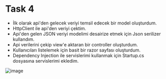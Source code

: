 # Task 4
- İlk olarak api'den gelecek veriyi temsil edecek bir model oluşturdum.
- HttpClient ile api'den veriyi çektim.
- Api'den gelen JSON veriyi modelimi desairize etmek için Json serilizer kullandım.
- Api verilerini çekip view'e aktaran bir controller oluşturdum.
- Kullanıcıları listelemek için basit bir razor sayfası oluşturdum.
- Dependency Injection ile servislerimi kullanmak için Startup.cs dosyasına servislerimi ekledim.

![image](https://share.cleanshot.com/PQJ6bvGH)


